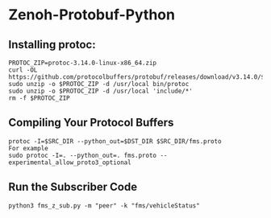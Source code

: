 # Zenoh-Protobuf-Python
## Installing protoc:
```
PROTOC_ZIP=protoc-3.14.0-linux-x86_64.zip
curl -OL https://github.com/protocolbuffers/protobuf/releases/download/v3.14.0/$PROTOC_ZIP
sudo unzip -o $PROTOC_ZIP -d /usr/local bin/protoc
sudo unzip -o $PROTOC_ZIP -d /usr/local 'include/*'
rm -f $PROTOC_ZIP

```

## Compiling Your Protocol Buffers
```
protoc -I=$SRC_DIR --python_out=$DST_DIR $SRC_DIR/fms.proto
For example
sudo protoc -I=. --python_out=. fms.proto --experimental_allow_proto3_optional
```

## Run the Subscriber Code
```
python3 fms_z_sub.py -m "peer" -k "fms/vehicleStatus"
```
